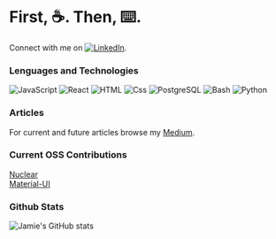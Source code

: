 
# First, :coffee:. Then, :keyboard:.
Connect with me on [![LinkedIn][3.2]][3].

### Lenguages and Technologies
<img alt="JavaScript" src="https://img.shields.io/badge/JavaScript-F7DF1E?logo=javascript&logoColor=white&style=for-the-badge" /> <img alt="React" src="https://img.shields.io/badge/React-61DAFB?logo=react&logoColor=white&style=for-the-badge" /> <img alt="HTML" src="https://img.shields.io/badge/HTML-E34F26?logo=html5&logoColor=white&style=for-the-badge" /> <img alt="Css" src="https://img.shields.io/badge/CSS-1572B6?logo=css3&logoColor=white&style=for-the-badge" />  <img alt="PostgreSQL" src="https://img.shields.io/badge/PostgreSQL-informational?style=for-the-badge&logo=postgresql&logoColor=white&color=4169E1" /> <img alt="Bash" src="https://img.shields.io/badge/Bash-informational?style=for-the-badge&logo=gnu-bash&logoColor=white&color=2A3136" /> <img alt="Python" src="https://img.shields.io/badge/Python-informational?style=for-the-badge&logo=python&logoColor=white&color=3776AB" />

### Articles
For current and future articles browse my [Medium](https://jamieeunice.medium.com/).

### Current OSS Contributions
[Nuclear](https://github.com/nukeop/nuclear)
<br/>
[Material-UI](https://github.com/mui-org/material-ui)

### Github Stats
![Jamie's GitHub stats](https://github-readme-stats.vercel.app/api?username=jamieeunice&theme=graywhite&show_icons=true)



<!-- links to social media icons -->

<!-- icons with padding -->
[2.1]: http://i.imgur.com/0o48UoR.png (github icon with padding)

<!-- icons without padding -->
[2.2]: http://i.imgur.com/9I6NRUm.png (github icon without padding)
[3.2]: https://raw.githubusercontent.com/MartinHeinz/MartinHeinz/master/linkedin-3-16.png (LinkedIn icon without padding)


<!-- links to your social media accounts -->
[3]: https://www.linkedin.com/in/jamieeunice/
